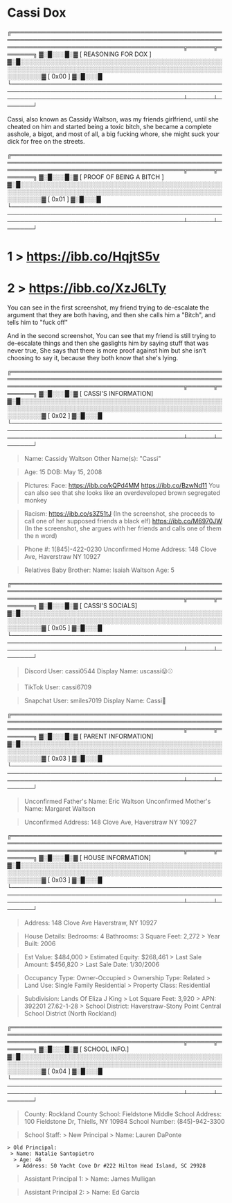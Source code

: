 # Cassi Dox

╔════════════════════════════════════════════════════════════════════════════════════════════════════════════════════════════════════════════╦══════╦═══════╗
▓░█░░░█░▓ [ REASONING FOR DOX ] ▓░█░░░░░░░░░░░░░░░░░░░░░░░░░░░░░░░░░░░░░░░░░░░░░░░░░░░░░░░░░░░░░░░░░░░░░░░░░░░░░░░░░░░░░░░░░░░░░░░░░░░░░░░░░▓ [ 0x00 ] ▓░█░░░█
└────────────────────────────────────────────────────────────────────────────────────────────────────────────────────────────────────────────┴──────┴───────┘

Cassi, also known as Cassidy Waltson, was my friends girlfriend, until she cheated on him and started being a toxic bitch, she became a complete asshole, a bigot,
and most of all, a big fucking whore, she might suck your dick for free on the streets.

╔════════════════════════════════════════════════════════════════════════════════════════════════════════════════════════════════════════════╦══════╦═══════╗
▓░█░░░█░▓ [ PROOF OF BEING A BITCH ] ▓░█░░░░░░░░░░░░░░░░░░░░░░░░░░░░░░░░░░░░░░░░░░░░░░░░░░░░░░░░░░░░░░░░░░░░░░░░░░░░░░░░░░░░░░░░░░░░░░░░░░░░░░░░░▓ [ 0x01 ] ▓░█░░░█
└────────────────────────────────────────────────────────────────────────────────────────────────────────────────────────────────────────────┴──────┴───────┘
# 1 > https://ibb.co/HqjtS5v

# 2 > https://ibb.co/XzJ6LTy


You can see in the first screenshot, my friend trying to de-escalate the argument that they are both having, and then she calls him a "Bitch", and tells him to
"fuck off"

And in the second screenshot, You can see that my friend is still trying to de-escalate things and then she gaslights him by saying stuff that was never true,
She says that there is more proof against him but she isn't choosing to say it, because they both know that she's lying.

╔════════════════════════════════════════════════════════════════════════════════════════════════════════════════════════════════════════════╦══════╦═══════╗
▓░█░░░█░▓ [ CASSI'S INFORMATION] ▓░█░░░░░░░░░░░░░░░░░░░░░░░░░░░░░░░░░░░░░░░░░░░░░░░░░░░░░░░░░░░░░░░░░░░░░░░░░░░░░░░░░░░░░░░░░░░░░░░░░░░░░░░░░▓ [ 0x02 ] ▓░█░░░█
└────────────────────────────────────────────────────────────────────────────────────────────────────────────────────────────────────────────┴──────┴───────┘

> Name: Cassidy Waltson
> Other Name(s): "Cassi"

> Age:  15
> DOB: May 15, 2008

> Pictures:
 > Face:
  > https://ibb.co/kQPd4MM
  > https://ibb.co/BzwNd11
  You can also see that she looks like an overdeveloped brown segregated monkey 

 > Racism:
  > https://ibb.co/s3Z51tJ (In the screenshot, she proceeds to call one of her supposed friends a black elf) 
   > https://ibb.co/M6970JW (In the screenshot, she argues with her friends and calls one of them the n word)

> Phone #: 1(845)-422-0230
> Unconfirmed Home Address: 148 Clove Ave, Haverstraw NY 10927

> Relatives
 > Baby Brother:
  > Name: Isaiah Waltson
  > Age: 5

╔════════════════════════════════════════════════════════════════════════════════════════════════════════════════════════════════════════════╦══════╦═══════╗
▓░█░░░█░▓ [ CASSI'S SOCIALS] ▓░█░░░░░░░░░░░░░░░░░░░░░░░░░░░░░░░░░░░░░░░░░░░░░░░░░░░░░░░░░░░░░░░░░░░░░░░░░░░░░░░░░░░░░░░░░░░░░░░░░░░░░░░░░▓ [ 0x05 ] ▓░█░░░█
└────────────────────────────────────────────────────────────────────────────────────────────────────────────────────────────────────────────┴──────┴───────┘

> Discord User: cassi0544
 > Display Name: uscassi😝⚾

> TikTok User: cassi6709

> Snapchat User: smiles7019
 > Display Name: Cassi🍁

╔════════════════════════════════════════════════════════════════════════════════════════════════════════════════════════════════════════════╦══════╦═══════╗
▓░█░░░█░▓ [ PARENT INFORMATION] ▓░█░░░░░░░░░░░░░░░░░░░░░░░░░░░░░░░░░░░░░░░░░░░░░░░░░░░░░░░░░░░░░░░░░░░░░░░░░░░░░░░░░░░░░░░░░░░░░░░░░░░░░░░░░▓ [ 0x03 ] ▓░█░░░█
└────────────────────────────────────────────────────────────────────────────────────────────────────────────────────────────────────────────┴──────┴───────┘

> Unconfirmed Father's Name: Eric Waltson
> Unconfirmed Mother's Name: Margaret Waltson

> Unconfirmed Address: 148 Clove Ave, Haverstraw NY 10927

╔════════════════════════════════════════════════════════════════════════════════════════════════════════════════════════════════════════════╦══════╦═══════╗
▓░█░░░█░▓ [ HOUSE INFORMATION] ▓░█░░░░░░░░░░░░░░░░░░░░░░░░░░░░░░░░░░░░░░░░░░░░░░░░░░░░░░░░░░░░░░░░░░░░░░░░░░░░░░░░░░░░░░░░░░░░░░░░░░░░░░░░░▓ [ 0x03 ] ▓░█░░░█
└────────────────────────────────────────────────────────────────────────────────────────────────────────────────────────────────────────────┴──────┴───────┘
> Address: 148 Clove Ave Haverstraw, NY 10927

> House Details:
 > Bedrooms: 4
  > Bathrooms: 3
   > Square Feet: 2,272
    > Year Built: 2006

   > Est Value: $484,000
    > Estimated Equity: $268,461
     > Last Sale Amount: $456,820
      > Last Sale Date: 1/30/2006

   > Occupancy Type: Owner-Occupied
    > Ownership Type: Related
     > Land Use: Single Family Residential
      > Property Class: Residential

   > Subdivision: Lands Of Eliza J King
    > Lot Square Feet: 3,920 
     > APN: 392201 27.62-1-28
      > School District: Haverstraw-Stony Point Central School District (North Rockland)

╔════════════════════════════════════════════════════════════════════════════════════════════════════════════════════════════════════════════╦══════╦═══════╗
▓░█░░░█░▓ [ SCHOOL INFO.] ▓░█░░░░░░░░░░░░░░░░░░░░░░░░░░░░░░░░░░░░░░░░░░░░░░░░░░░░░░░░░░░░░░░░░░░░░░░░░░░░░░░░░░░░░░░░░░░░░░░░░░░░░░░░░▓ [ 0x04 ] ▓░█░░░█
└────────────────────────────────────────────────────────────────────────────────────────────────────────────────────────────────────────────┴──────┴───────┘

> County: Rockland County
> School: Fieldstone Middle School
 > Address: 100 Fieldstone Dr, Thiells, NY 10984
  > School Number: (845)-942-3300

 > School Staff:
    > New Principal
     > Name: Lauren DaPonte

    > Old Principal:
     > Name: Natalie Santopietro
      > Age: 46 
       > Address: 50 Yacht Cove Dr #222 Hilton Head Island, SC 29928

   > Assistant Principal 1:
    > Name: James Mulligan

  > Assistant Principal 2:
    > Name: Ed Garcia




